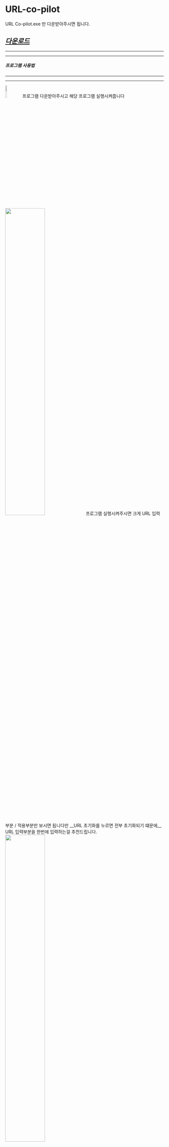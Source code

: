 # URL-co-pilot
URL Co-pilot.exe 만 다운받아주시면 됩니다.
## __*[다운로드](https://github.com/HelloZOOO/URL-co-pilot/raw/main/URL%20Co-pilot.exe)*__
* * *
* * *
##### 프로그램 사용법
* * *
* * *
<img width="10%" src="https://user-images.githubusercontent.com/42949995/219392767-8cdea519-5511-4d36-8066-419435a3df36.png"/>
프로그램 다운받아주시고 해당 프로그램 실행시켜줍니다

<img width="50%" src="https://user-images.githubusercontent.com/42949995/219394043-1c470575-ed0a-4f42-b4c5-12b3df9accec.png"/>
프로그램 실행시켜주시면 크게 URL 입력부분 / 적용부분만 보시면 됩니다만
__URL 초기화를 누르면 전부 초기화되기 떄문에__
URL 입력부분을 한번에 입력하는걸 추천드립니다.


<img width="50%" src="https://user-images.githubusercontent.com/42949995/219394950-8afbf08f-901a-4001-97ee-c1daaee16d08.png"/>
<img width="50%" src="https://user-images.githubusercontent.com/42949995/219395147-3d13a84c-eea5-4a78-878f-4fb9f4cf0db8.png"/>
<img width="50%" src="https://user-images.githubusercontent.com/42949995/219395323-6561e279-f122-4f55-a898-14efa02929b1.gif"/>

